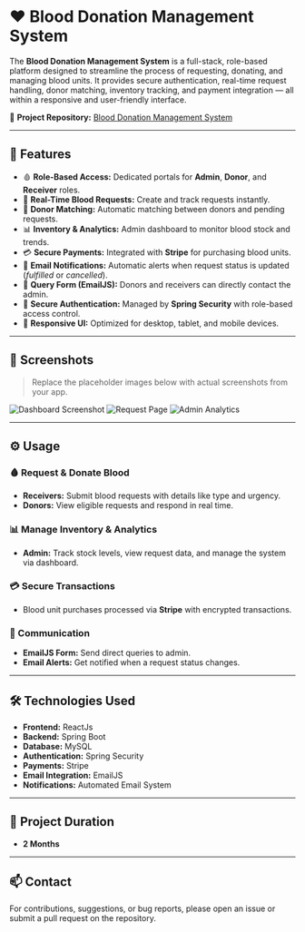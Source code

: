 # ❤️ Blood Donation Management System

The **Blood Donation Management System** is a full-stack, role-based platform designed to streamline the process of requesting, donating, and managing blood units. It provides secure authentication, real-time request handling, donor matching, inventory tracking, and payment integration — all within a responsive and user-friendly interface.

🔗 **Project Repository:** [Blood Donation Management System](https://github.com/AnkitJha13/Blood-Donation)

---

## 🌟 Features

- 🩸 **Role-Based Access:** Dedicated portals for **Admin**, **Donor**, and **Receiver** roles.
- 📡 **Real-Time Blood Requests:** Create and track requests instantly.
- 🧬 **Donor Matching:** Automatic matching between donors and pending requests.
- 📊 **Inventory & Analytics:** Admin dashboard to monitor blood stock and trends.
- 💳 **Secure Payments:** Integrated with **Stripe** for purchasing blood units.
- 📩 **Email Notifications:** Automatic alerts when request status is updated (*fulfilled* or *cancelled*).
- 📨 **Query Form (EmailJS):** Donors and receivers can directly contact the admin.
- 🔐 **Secure Authentication:** Managed by **Spring Security** with role-based access control.
- 📱 **Responsive UI:** Optimized for desktop, tablet, and mobile devices.

---

## 📸 Screenshots

> Replace the placeholder images below with actual screenshots from your app.

![Dashboard Screenshot](https://via.placeholder.com/900x500?text=Dashboard+Screenshot)
![Request Page](https://via.placeholder.com/900x500?text=Request+Blood+Page)
![Admin Analytics](https://via.placeholder.com/900x500?text=Admin+Analytics)

---

## ⚙️ Usage

### 🩸 Request & Donate Blood
- **Receivers:** Submit blood requests with details like type and urgency.
- **Donors:** View eligible requests and respond in real time.

### 📊 Manage Inventory & Analytics
- **Admin:** Track stock levels, view request data, and manage the system via dashboard.

### 💳 Secure Transactions
- Blood unit purchases processed via **Stripe** with encrypted transactions.

### 📩 Communication
- **EmailJS Form:** Send direct queries to admin.
- **Email Alerts:** Get notified when a request status changes.

---

## 🛠️ Technologies Used

- **Frontend:** ReactJs  
- **Backend:** Spring Boot  
- **Database:** MySQL  
- **Authentication:** Spring Security  
- **Payments:** Stripe  
- **Email Integration:** EmailJS  
- **Notifications:** Automated Email System

---

## 📅 Project Duration

- **2 Months**

---

## 📫 Contact

For contributions, suggestions, or bug reports, please open an issue or submit a pull request on the repository.
